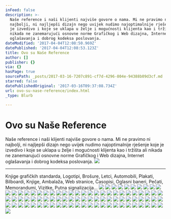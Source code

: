 ```yaml
---
inFeed: false
description: >-
  Naše reference i naši klijenti najviše govore o nama. Mi ne pravimo ni
  najbolji, ni najljepši dizajn nego uvijek nudimo najoptimalnije rješenje koje
  je izvedivo i koje se uklapa u želje i mogućnosti klijenta kao i tržišta ali
  nikada ne zanemarujući osnovne norme Grafičkog i Web dizajna, Internet
  oglašavanja i dobrog kodeksa poslovanja.
dateModified: '2017-04-04T12:08:50.969Z'
datePublished: '2017-04-04T12:08:53.123Z'
title: Ovo su Naše Reference
author: []
publisher: {}
via: {}
hasPage: true
sourcePath: _posts/2017-03-16-7207c891-cf7d-4296-804e-94388b09d3cf.md
starred: false
datePublishedOriginal: '2017-03-16T09:37:08.734Z'
url: ovo-su-nase-reference/index.html
_type: Blurb

---
```

# Ovo su Naše Reference

Naše reference i naši klijenti najviše govore o nama. Mi ne pravimo ni najbolji, ni najljepši dizajn nego uvijek nudimo najoptimalnije rješenje koje je izvedivo i koje se uklapa u želje i mogućnosti klijenta kao i tržišta ali nikada ne zanemarujući osnovne norme Grafičkog i Web dizajna, Internet oglašavanja i dobrog kodeksa poslovanja.
![](https://the-grid-user-content.s3-us-west-2.amazonaws.com/ed34ae8e-90b3-4a26-8ae6-57942e13f47f.jpg)

---

Knjige grafičkih standarda, Logotipi, Brošure, Letci, Automobili, Plakati, Bilboardi, Knjige, Ambalaža, Web stranice, Časopisi, Oglasni baneri, Pečati, Memorandumi, Vizitke, Putna signalizacija...
![](https://the-grid-user-content.s3-us-west-2.amazonaws.com/87cb2c78-3a8f-451d-936a-911bd7268c61.jpg)
![](https://the-grid-user-content.s3-us-west-2.amazonaws.com/ee9bab1a-8fd2-403a-8a73-3eaf9702da2c.jpg)
![](https://the-grid-user-content.s3-us-west-2.amazonaws.com/24603594-a58c-4562-8a7f-d4c69c376e95.jpg)
![](https://the-grid-user-content.s3-us-west-2.amazonaws.com/fcee6d18-d324-4900-b560-997dc052268f.jpg)
![](https://the-grid-user-content.s3-us-west-2.amazonaws.com/5ac575cd-b292-451c-8a11-b495fb957769.jpg)
![](https://the-grid-user-content.s3-us-west-2.amazonaws.com/05d7f2ae-04bd-4de0-968a-4d01179c5eb1.jpg)
![](https://the-grid-user-content.s3-us-west-2.amazonaws.com/262fa08b-75d9-482f-88f8-ab4b0039aba1.jpg)
![](https://s3-us-west-2.amazonaws.com/the-grid-img/p/92f302b5a128e5b824ae45fbf233de9771fdb8e3.jpg)
![](https://the-grid-user-content.s3-us-west-2.amazonaws.com/ff2eefee-5801-4025-803c-35b8518a0167.jpg)
![](https://the-grid-user-content.s3-us-west-2.amazonaws.com/e48e3642-8d07-4134-875c-ec7645aa3ce6.jpg)
![](https://the-grid-user-content.s3-us-west-2.amazonaws.com/7cc2a30e-98a8-4667-9ecc-d63a895966ce.jpg)
![](https://s3-us-west-2.amazonaws.com/the-grid-img/p/2aa21242f1b00603fd2b2671ed3143dc73cee360.jpg)
![](https://s3-us-west-2.amazonaws.com/the-grid-img/p/d0364c73a099fb7b5c71bd8c29d1a697a28a7a08.jpg)
![](https://the-grid-user-content.s3-us-west-2.amazonaws.com/50254de4-1424-4947-96fb-9f5dd4093ca8.jpg)
![](https://the-grid-user-content.s3-us-west-2.amazonaws.com/6f52348e-5cc3-41dc-95b3-18b7a4f3f286.jpg)
![](https://the-grid-user-content.s3-us-west-2.amazonaws.com/0fbf8273-128a-4742-aa9e-d566b9b90f6c.jpg)
![](https://the-grid-user-content.s3-us-west-2.amazonaws.com/8bc5ca00-d8d1-4ecf-bc21-12a58dc5e38b.jpg)
![](https://the-grid-user-content.s3-us-west-2.amazonaws.com/5c0b3c79-3951-433f-a623-0ddd8b650b3f.jpg)
![](https://the-grid-user-content.s3-us-west-2.amazonaws.com/a122acdc-8d81-487c-8445-8b98e6c5ba8d.jpg)
![](https://s3-us-west-2.amazonaws.com/the-grid-img/p/de03c553f02484c6f36f3169eecdfde0fe38afa9.jpg)
![](https://the-grid-user-content.s3-us-west-2.amazonaws.com/bb713478-164c-4af8-97ba-2d387a1330b3.jpg)
![](https://the-grid-user-content.s3-us-west-2.amazonaws.com/249aba1c-b03e-4d6f-a092-981ecb2120f0.jpg)
![](https://the-grid-user-content.s3-us-west-2.amazonaws.com/f00eff1d-8062-492c-a47a-ace22fe0911b.jpg)
![](https://the-grid-user-content.s3-us-west-2.amazonaws.com/5104b471-a1bd-4226-b91f-6b1dbbbbf07d.jpg)
![](https://the-grid-user-content.s3-us-west-2.amazonaws.com/9a6bca7f-9b85-49f1-81f3-421ce3b86a6d.jpg)
![](https://the-grid-user-content.s3-us-west-2.amazonaws.com/684c0cf3-fbb7-408e-9717-7453c6a4995d.jpg)
![](https://the-grid-user-content.s3-us-west-2.amazonaws.com/3339d699-9a2a-4665-85f6-ae94a03b970c.jpg)
![](https://the-grid-user-content.s3-us-west-2.amazonaws.com/c37f6ca1-d73b-424a-a69f-0505931ef4cf.jpg)
![](https://the-grid-user-content.s3-us-west-2.amazonaws.com/e40fb5c2-a549-4114-9bd0-f48fdc289947.jpg)
![](https://the-grid-user-content.s3-us-west-2.amazonaws.com/aa3d456a-ae55-4a2b-a6b1-41d094a151ac.jpg)
![](https://the-grid-user-content.s3-us-west-2.amazonaws.com/da2bb2bc-8e28-4bef-914c-66fda3ce2057.jpg)
![](https://the-grid-user-content.s3-us-west-2.amazonaws.com/2994414a-7697-42b5-8d6e-85768e20993d.jpg)
![](https://the-grid-user-content.s3-us-west-2.amazonaws.com/6082b753-21d9-4c0c-b33e-71e3e2d33959.jpg)
![](https://the-grid-user-content.s3-us-west-2.amazonaws.com/0823f5cf-2e6d-4c2e-9806-7a59ec27c588.jpg)
![](https://the-grid-user-content.s3-us-west-2.amazonaws.com/cf0c68fc-8754-4764-b397-ab65bef633f3.jpg)
![](https://the-grid-user-content.s3-us-west-2.amazonaws.com/43366656-f44b-4156-8ebb-7afa9be2c567.jpg)
![](https://the-grid-user-content.s3-us-west-2.amazonaws.com/7bfb87af-2edf-480b-a862-cf0a9f38afff.jpg)
![](https://the-grid-user-content.s3-us-west-2.amazonaws.com/87bf2841-f523-4ff7-bbbe-31986f4fedb3.jpg)
![](https://s3-us-west-2.amazonaws.com/the-grid-img/p/4b27ed271d1ffbe59355d5922ec6d642d420c605.jpg)
![](https://s3-us-west-2.amazonaws.com/the-grid-img/p/5feb267ff2a7d368680c14b6fdb03adfc3c75af6.jpg)
![](https://the-grid-user-content.s3-us-west-2.amazonaws.com/dd243285-322c-435d-afe6-63cbfa02216a.jpg)
![](https://s3-us-west-2.amazonaws.com/the-grid-img/p/1aae557ab35274e6b66894206da9b7272636935d.jpg)
![](https://the-grid-user-content.s3-us-west-2.amazonaws.com/79876997-3912-442a-acd5-26f5f97a5705.jpg)
![](https://the-grid-user-content.s3-us-west-2.amazonaws.com/cba0de10-9546-4b1b-b3c3-0279c1048afc.jpg)
![](https://the-grid-user-content.s3-us-west-2.amazonaws.com/01049dd0-8e48-460b-9735-67b1917309c0.jpg)
![](https://the-grid-user-content.s3-us-west-2.amazonaws.com/2fa088b0-cf8e-460c-a9e3-fcaf15259b00.jpg)
![](https://the-grid-user-content.s3-us-west-2.amazonaws.com/3ada7cf6-39b9-4932-99b4-6a7336b2ba95.jpg)
![](https://the-grid-user-content.s3-us-west-2.amazonaws.com/ceed1e65-11e8-47a4-a8ad-adb7105b4721.jpg)
![](https://the-grid-user-content.s3-us-west-2.amazonaws.com/70dca585-4b54-4ed4-9837-6080c008019e.jpg)
![](https://s3-us-west-2.amazonaws.com/the-grid-img/p/fbde1600297a0a85cd92cee14531679a9a840095.jpg)
![](https://the-grid-user-content.s3-us-west-2.amazonaws.com/591c08b5-d2a6-48e5-ac78-855473e91430.jpg)
![](https://the-grid-user-content.s3-us-west-2.amazonaws.com/21167187-0988-4ee0-981d-022b2bc44fd9.jpg)
![](https://the-grid-user-content.s3-us-west-2.amazonaws.com/32bbdad5-3f5c-4c67-971c-a611dba1f247.jpg)
![](https://the-grid-user-content.s3-us-west-2.amazonaws.com/52875538-5789-42d9-86c0-4a40bda8db8c.jpg)
![](https://the-grid-user-content.s3-us-west-2.amazonaws.com/94b5b3da-26b6-45db-8be1-967163179299.jpg)
![](https://the-grid-user-content.s3-us-west-2.amazonaws.com/07ee995c-2f8b-4cce-b821-06e63a9e2dde.jpg)
![](https://the-grid-user-content.s3-us-west-2.amazonaws.com/9025e80b-a826-4310-9d9f-b0367b5bad08.jpg)
![](https://the-grid-user-content.s3-us-west-2.amazonaws.com/c7f259e5-4221-47a5-97c9-b86cd69c0a7f.jpg)
![](https://the-grid-user-content.s3-us-west-2.amazonaws.com/a7aa2127-d716-482d-8ae8-02ce6fab0474.jpg)
![](https://the-grid-user-content.s3-us-west-2.amazonaws.com/84e8eed8-47de-4e1b-9dec-4dfb090b8215.jpg)
![](https://the-grid-user-content.s3-us-west-2.amazonaws.com/091cffca-ba50-42c3-829d-e9cf2bd591c2.jpg)
![](https://s3-us-west-2.amazonaws.com/the-grid-img/p/d84fbdbb6a196caab09bc8188ce238f6b5ed5e6f.jpg)
![](https://the-grid-user-content.s3-us-west-2.amazonaws.com/594c49a8-327c-4e7a-b85e-80250c493fef.jpg)
![](https://the-grid-user-content.s3-us-west-2.amazonaws.com/64f4d904-8086-4eda-b2d4-01f0f10e1aa0.jpg)
![](https://the-grid-user-content.s3-us-west-2.amazonaws.com/d03a539f-32f3-44b4-befb-0c2e040d0fe2.jpg)
![](https://the-grid-user-content.s3-us-west-2.amazonaws.com/a106a870-89b2-42a6-92ad-70ed9c42bc93.jpg)
![](https://the-grid-user-content.s3-us-west-2.amazonaws.com/62107e6e-a6b6-48c7-af94-da4eca6f7727.jpg)
![](https://s3-us-west-2.amazonaws.com/the-grid-img/p/8c6f1e7d5b1b87f5e1a7a174b0cd917baf85cb04.jpg)
![](https://the-grid-user-content.s3-us-west-2.amazonaws.com/ba9f7d17-7144-4313-b0c4-b97cab84d30c.jpg)
![](https://the-grid-user-content.s3-us-west-2.amazonaws.com/916a35f2-a439-4636-bcb5-53d0bf6528e9.jpg)
![](https://the-grid-user-content.s3-us-west-2.amazonaws.com/4a03f8f6-1804-4d45-94d2-0852cf2250aa.jpg)
![](https://the-grid-user-content.s3-us-west-2.amazonaws.com/bc65af5c-e260-41e3-9761-9c2d40d86154.jpg)
![](https://the-grid-user-content.s3-us-west-2.amazonaws.com/9ee13a3d-1bfe-4e1c-a27e-3817907d4e24.jpg)
![](https://the-grid-user-content.s3-us-west-2.amazonaws.com/25d75592-e281-49b9-b7e9-b40f8757f44f.jpg)
![](https://the-grid-user-content.s3-us-west-2.amazonaws.com/9ee0299b-e137-4c17-ae80-3fc186aa5ce3.jpg)
![](https://the-grid-user-content.s3-us-west-2.amazonaws.com/a386fd24-126d-411d-a395-425b4d46ca5c.jpg)
![](https://the-grid-user-content.s3-us-west-2.amazonaws.com/65845a07-d49d-40f4-aab0-7ac18b366a1c.jpg)
![](https://s3-us-west-2.amazonaws.com/the-grid-img/p/66d56a363543faac5926076234b84a6de51c32ff.jpg)
![](https://the-grid-user-content.s3-us-west-2.amazonaws.com/fc75168c-0ca4-4165-9058-aeff2acf2992.jpg)
![](https://the-grid-user-content.s3-us-west-2.amazonaws.com/a139fc55-e70c-4446-8f66-4659e88b7f70.jpg)
![](https://the-grid-user-content.s3-us-west-2.amazonaws.com/11d07b7b-d94e-4677-848b-ba380c0752c1.jpg)
![](https://the-grid-user-content.s3-us-west-2.amazonaws.com/ea2c5103-b540-4947-9717-a3b7a6758bff.jpg)
![](https://the-grid-user-content.s3-us-west-2.amazonaws.com/b01ed051-679a-42f4-afae-323b14eecb65.jpg)
![](https://the-grid-user-content.s3-us-west-2.amazonaws.com/69312a2d-ff4c-4ff4-a9a3-a1f94b2d23cd.jpg)
![](https://the-grid-user-content.s3-us-west-2.amazonaws.com/894f47e8-22d2-4e5b-935c-1b4c30117199.jpg)
![](https://the-grid-user-content.s3-us-west-2.amazonaws.com/5e293eb2-581d-43ee-a35a-aa85dafc6db7.jpg)